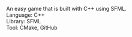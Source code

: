An easy game that is built with C++ using SFML.  
Language: C++  
Library: SFML   
Tool: CMake, GitHub   

